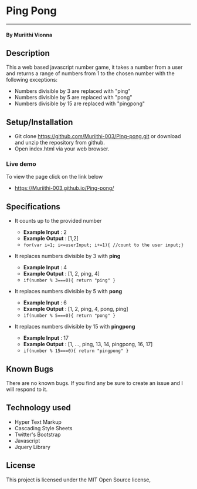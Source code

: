 Ping Pong
===================

- - - -
#### By **Muriithi Vionna**

## Description ##
This a web based javascript number game, it takes a number from a user and returns a range of numbers from 1 to the chosen number with the following exceptions:
* Numbers divisible by 3 are replaced with "ping"
* Numbers divisible by 5 are replaced with "pong"
* Numbers divisible by 15 are replaced with "pingpong"

## Setup/Installation ##
* Git clone https://github.com/Muriithi-003/Ping-pong.git or download and unzip the repository from github.
* Open index.html via your web browser.

### Live demo ###
To view the page click on the link below
* https://Muriithi-003.github.io/Ping-pong/

## Specifications ##
* It counts up to the provided number
    * **Example Input** :  2
    * **Example Output** : [1,2]
    * `for(var i=1; i<=userInput; i+=1){ //count to the user input;}`
* It replaces numbers divisible by 3 with **ping**
    * **Example Input** :  4
    * **Example Output** : [1, 2, ping, 4]
    * `if(number % 3===0){ return "ping" }`

* It replaces numbers divisible by 5 with **pong**
    * **Example Input** :  6
    * **Example Output** : [1, 2, ping, 4, pong, ping]
    * `if(number % 5===0){ return "pong" }`
* It replaces numbers divisible by 15 with **pingpong**
    * **Example Input** :  17
    * **Example Output** : [1, ..., ping, 13, 14, pingpong, 16, 17]
    * `if(number % 15===0){ return "pingpong" }`

## Known Bugs ##

There are no known bugs. If you find any be sure to create an issue and I will respond to it.

## Technology used ##

* Hyper Text Markup
* Cascading Style Sheets
* Twitter's Bootstrap
* Javascript
* Jquery Library

## License ##
This project is licensed under the MIT Open Source license,
